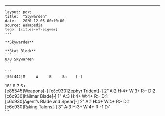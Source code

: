 ---
    layout: post
    title:  "Skywarden"
    date:   2020-12-05 00:00:00
    source: Wahapedia
    tags: [cities-of-sigmar]
    ---
    
    **Skywarden**
    
    **Stat Block**
    ```
    8/8 Skywarden
    ```
    
    ```
    [56f442]M     W     B     Sa    [-]
16"   8     7     5+    
[e85545]Weapons[-]
[c6c930]Zephyr Trident[-]
2"     A:2    H:4+   W:3+   R:-    D:2   
[c6c930]Ithilmar Blade[-]
1"     A:3    H:4+   W:4+   R:-    D:1   
[c6c930]Agent’s Blade and Spear[-]
2"     A:1    H:4+   W:4+   R:-    D:1   
[c6c930]Raking Talons[-]
3"     A:3    H:3+   W:4+   R:-1   D:1   
    ```
    
    
    